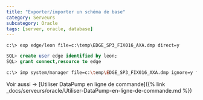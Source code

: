 ```yaml
---
title: "Exporter/importer un schéma de base"
category: Serveurs
subcategory: Oracle
tags: [server, oracle, database]
---
```

```
c:\> exp edge/leon file=c:\temp\EDGE_SP3_FIX016_AXA.dmp direct=y
```

``` sql
SQL> create user edge identified by leon;
SQL> grant connect,resource to edge
```

``` sh
c:\> imp system/manager file=c:\temp\EDGE_SP3_FIX016_AXA.dmp ignore=y fromuser=edge touser=edge
```

Voir aussi &rarr; [Utiliser DataPump en ligne de commande]({% link _docs/serveurs/oracle/Utiliser-DataPump-en-ligne-de-commande.md %})
